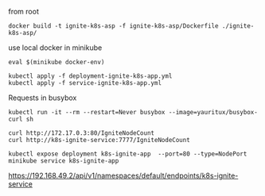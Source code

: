 from root
```
docker build -t ignite-k8s-asp -f ignite-k8s-asp/Dockerfile ./ignite-k8s-asp/
```

use local docker in minikube
```
eval $(minikube docker-env)
```

```
kubectl apply -f deployment-ignite-k8s-app.yml
kubectl apply -f service-ignite-k8s-app.yml
```

Requests in busybox
```
kubectl run -it --rm --restart=Never busybox --image=yauritux/busybox-curl sh

curl http://172.17.0.3:80/IgniteNodeCount
curl http://k8s-ignite-service:7777/IgniteNodeCount
```

```
kubectl expose deployment k8s-ignite-app  --port=80 --type=NodePort
minikube service k8s-ignite-app
```


https://192.168.49.2/api/v1/namespaces/default/endpoints/k8s-ignite-service 